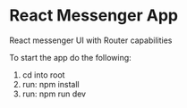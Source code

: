 # React Messenger App
React messenger UI with Router capabilities

To start the app do the following:
1. cd into root
2. run: npm install
3. run: npm run dev
